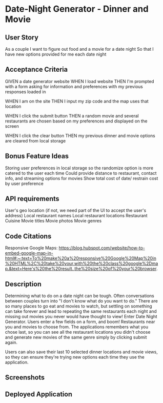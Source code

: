 # Date-Night Generator - Dinner and Movie

## User Story

As a couple
I want to figure out food and a movie for a date night
So that I have new options provided for me each date night

## Acceptance Criteria

GIVEN a date generator website
WHEN I load website
THEN I'm prompted with a form asking for information and preferences with my previous responses loaded in

WHEN I am on the site
THEN I input my zip code and the map uses that location

WHEN I click the submit button
THEN a random movie and several restaurants are chosen based on my preferences and displayed on the screen

WHEN I click the clear button
THEN my previous dinner and movie options are cleared from local storage


## Bonus Feature Ideas

Storing user preferences in local storage so the randomize option is more catered to the user each time
Could provide distance to restaurant, contact info, and streaming options for movies
Show total cost of date/ restrain cost by user preference


## API requirements

User's geo location (if not, we need part of the UI to accept the user's address)
Local restaurant names
Local restaurant locations
Restaurant Cuisine
Movie titles
Movie photos
Movie genres

## Code Citations

Responsive Google Maps: https://blog.hubspot.com/website/how-to-embed-google-map-in-html#:~:text=To%20make%20a%20responsive%20Google%20Map%20in%20HTML%2C%20take%20your,with%20the%20class%20google%2Dmap.&text=Here's%20the%20result.,the%20size%20of%20your%20browser.

## Description

Determining what to do on a date night can be tough. Often conversations between couples turn into "I don't know what do you want to do." There are so many places to go eat and movies to watch, but settling on something can take forever and lead to repeating the same restaurants each night and missing out movies you never would have thought to view! Enter Date Night Generator. Users enter a few fields on a form, and boom! Restaurants near you and movies to choose from. The applications remembers what you chose last, so you can see all the restaurant locations you didn't choose and generate new movies of the same genre simply by clicking submit again. 

Users can also save their last 10 selected dinner locations and movie views, so they can ensure they're trying new options each time they use the application. 


## Screenshots


## Deployed Application


